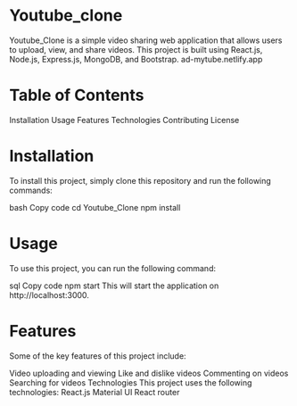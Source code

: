 # Youtube_clone
Youtube_Clone is a simple video sharing web application that allows users to upload, view, and share videos. This project is built using React.js, Node.js, Express.js, MongoDB, and Bootstrap.
ad-mytube.netlify.app

# Table of Contents
Installation
Usage
Features
Technologies
Contributing
License

# Installation
To install this project, simply clone this repository and run the following commands:

bash
Copy code
cd Youtube_Clone
npm install

# Usage
To use this project, you can run the following command:

sql
Copy code
npm start
This will start the application on http://localhost:3000.

# Features
Some of the key features of this project include:


Video uploading and viewing
Like and dislike videos
Commenting on videos
Searching for videos
Technologies
This project uses the following technologies:
React.js
Material UI
React router
